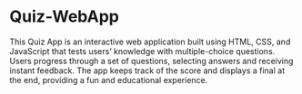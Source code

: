 # Quiz-WebApp
This Quiz App is an interactive web application built using HTML, CSS, and JavaScript that tests users’ knowledge with multiple-choice questions. Users progress through a set of questions, selecting answers and receiving instant feedback. The app keeps track of the score and displays a final at the end, providing a fun and educational experience.

